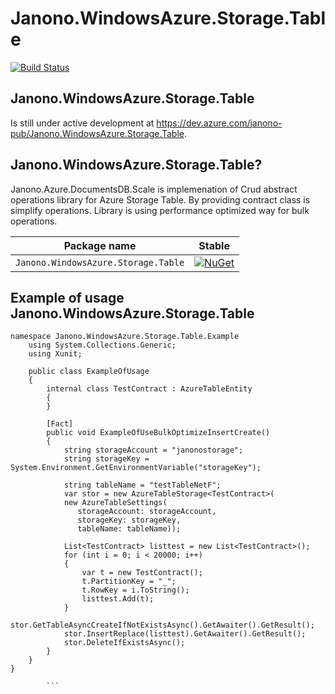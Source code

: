 

# Janono.WindowsAzure.Storage.Table

[![Build Status](https://dev.azure.com/janono-pub/Janono.WindowsAzure.Storage.Table/_apis/build/status/janusznowak.Janono.WindowsAzure.Storage.Table?branchName=master)](https://dev.azure.com/janono-pub/Janono.WindowsAzure.Storage.Table/_build/latest?definitionId=20&branchName=master)

## Janono.WindowsAzure.Storage.Table

 Is still under active development at https://dev.azure.com/janono-pub/Janono.WindowsAzure.Storage.Table.

## Janono.WindowsAzure.Storage.Table?

Janono.Azure.DocumentsDB.Scale is implemenation of Crud abstract operations library for Azure Storage Table. By providing contract class is simplify operations. Library is using performance optimized way for bulk operations.

Package name                              | Stable                 
------------------------------------------|-------------------------------------------
`Janono.WindowsAzure.Storage.Table`          | [![NuGet](https://img.shields.io/nuget/v/Janono.WindowsAzure.Storage.Table.svg?style=flat-square&label=nuget)](https://www.nuget.org/packages/Janono.WindowsAzure.Storage.Table/) 



## Example of usage Janono.WindowsAzure.Storage.Table

```
namespace Janono.WindowsAzure.Storage.Table.Example
    using System.Collections.Generic;
    using Xunit;

    public class ExampleOfUsage
    {
        internal class TestContract : AzureTableEntity
        {
        }

        [Fact]
        public void ExampleOfUseBulkOptimizeInsertCreate()
        {
            string storageAccount = "janonostorage";
            string storageKey = System.Environment.GetEnvironmentVariable("storageKey");

            string tableName = "testTableNetF";
            var stor = new AzureTableStorage<TestContract>(
            new AzureTableSettings(
               storageAccount: storageAccount,
               storageKey: storageKey,
               tableName: tableName));

            List<TestContract> listtest = new List<TestContract>();
            for (int i = 0; i < 20000; i++)
            {
                var t = new TestContract();
                t.PartitionKey = "_";
                t.RowKey = i.ToString();
                listtest.Add(t);
            }
            stor.GetTableAsyncCreateIfNotExistsAsync().GetAwaiter().GetResult();
            stor.InsertReplace(listtest).GetAwaiter().GetResult();
            stor.DeleteIfExistsAsync();
        }
    }
}

        ```
